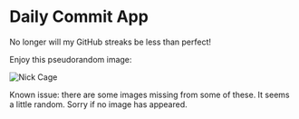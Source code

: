 Daily Commit App
================
No longer will my GitHub streaks be less than perfect!

Enjoy this pseudorandom image:

![Nick Cage](http://www.placecage.com/200/500 "Nick Cage")

Known issue: there are some images missing from some of these. It seems a little random. Sorry if no image has appeared.